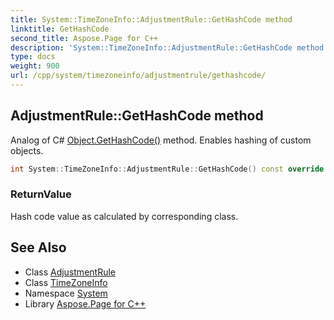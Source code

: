 ```yaml
---
title: System::TimeZoneInfo::AdjustmentRule::GetHashCode method
linktitle: GetHashCode
second_title: Aspose.Page for C++
description: 'System::TimeZoneInfo::AdjustmentRule::GetHashCode method. Analog of C# Object.GetHashCode() method. Enables hashing of custom objects in C++.'
type: docs
weight: 900
url: /cpp/system/timezoneinfo/adjustmentrule/gethashcode/
---
```

## AdjustmentRule::GetHashCode method


Analog of C# [Object.GetHashCode()](../../../object/gethashcode/) method. Enables hashing of custom objects.

```cpp
int System::TimeZoneInfo::AdjustmentRule::GetHashCode() const override
```


### ReturnValue

Hash code value as calculated by corresponding class.

## See Also

* Class [AdjustmentRule](../)
* Class [TimeZoneInfo](../../)
* Namespace [System](../../../)
* Library [Aspose.Page for C++](../../../../)
